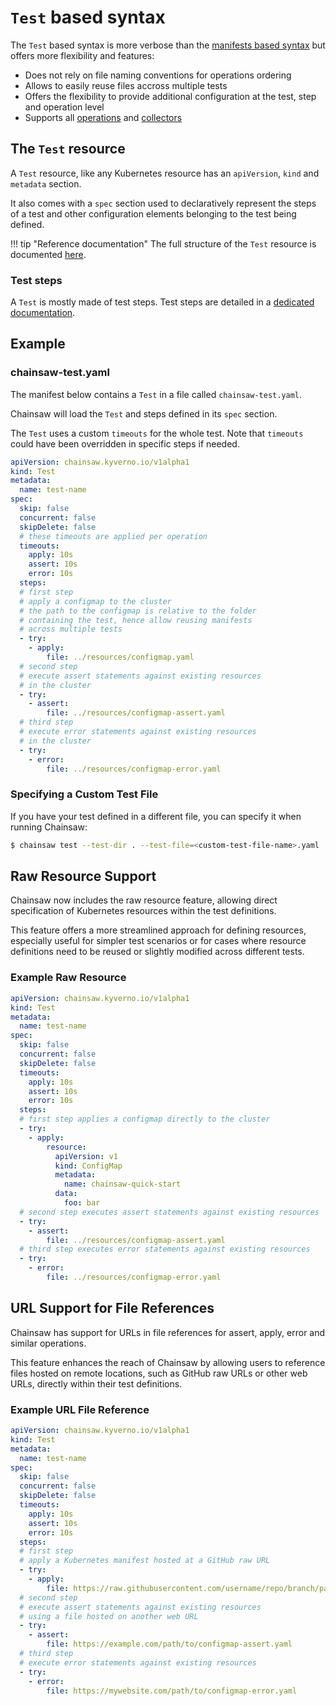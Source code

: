 # `Test` based syntax

The `Test` based syntax is more verbose than the [manifests based syntax](./manifests-based.md) but offers more flexibility and features:

- Does not rely on file naming conventions for operations ordering
- Allows to easily reuse files accross multiple tests
- Offers the flexibility to provide additional configuration at the test, step and operation level
- Supports all [operations](../operations/index.md) and [collectors](../collectors/index.md)

## The `Test` resource

A `Test` resource, like any Kubernetes resource has an `apiVersion`, `kind` and `metadata` section.

It also comes with a `spec` section used to declaratively represent the steps of a test and other configuration elements belonging to the test being defined.

!!! tip "Reference documentation"
    The full structure of the `Test` resource is documented [here](../apis/chainsaw.v1alpha1.md#chainsaw-kyverno-io-v1alpha1-Test).

### Test steps

A `Test` is mostly made of test steps. Test steps are detailed in a [dedicated documentation](../steps/index.md).

## Example

### chainsaw-test.yaml

The manifest below contains a `Test` in a file called `chainsaw-test.yaml`.

Chainsaw will load the `Test` and steps defined in its `spec` section.

The `Test` uses a custom `timeouts` for the whole test. Note that `timeouts` could have been overridden in specific steps if needed.

```yaml
apiVersion: chainsaw.kyverno.io/v1alpha1
kind: Test
metadata:
  name: test-name
spec:
  skip: false
  concurrent: false
  skipDelete: false
  # these timeouts are applied per operation
  timeouts:
    apply: 10s
    assert: 10s
    error: 10s
  steps:
  # first step
  # apply a configmap to the cluster
  # the path to the configmap is relative to the folder
  # containing the test, hence allow reusing manifests
  # across multiple tests
  - try:
    - apply:
        file: ../resources/configmap.yaml
  # second step
  # execute assert statements against existing resources
  # in the cluster
  - try:
    - assert:
        file: ../resources/configmap-assert.yaml
  # third step
  # execute error statements against existing resources
  # in the cluster
  - try:
    - error:
        file: ../resources/configmap-error.yaml
```

### Specifying a Custom Test File

If you have your test defined in a different file, you can specify it when running Chainsaw:

```bash
$ chainsaw test --test-dir . --test-file=<custom-test-file-name>.yaml
```

## Raw Resource Support

Chainsaw now includes the raw resource feature, allowing direct specification of Kubernetes resources within the test definitions.

This feature offers a more streamlined approach for defining resources, especially useful for simpler test scenarios or for cases where resource definitions need to be reused or slightly modified across different tests.

### Example Raw Resource

```yaml
apiVersion: chainsaw.kyverno.io/v1alpha1
kind: Test
metadata:
  name: test-name
spec:
  skip: false
  concurrent: false
  skipDelete: false
  timeouts:
    apply: 10s
    assert: 10s
    error: 10s
  steps:
  # first step applies a configmap directly to the cluster
  - try:
    - apply:
        resource:
          apiVersion: v1
          kind: ConfigMap
          metadata:
            name: chainsaw-quick-start
          data:
            foo: bar
  # second step executes assert statements against existing resources
  - try:
    - assert:
        file: ../resources/configmap-assert.yaml
  # third step executes error statements against existing resources
  - try:
    - error:
        file: ../resources/configmap-error.yaml
```
## URL Support for File References

Chainsaw has support for URLs in file references for assert, apply, error and similar operations.

This feature enhances the reach of Chainsaw by allowing users to reference files hosted on remote locations, such as GitHub raw URLs or other web URLs, directly within their test definitions.

### Example URL File Reference

```yaml
apiVersion: chainsaw.kyverno.io/v1alpha1
kind: Test
metadata:
  name: test-name
spec:
  skip: false
  concurrent: false
  skipDelete: false
  timeouts:
    apply: 10s
    assert: 10s
    error: 10s
  steps:
  # first step
  # apply a Kubernetes manifest hosted at a GitHub raw URL
  - try:
    - apply:
        file: https://raw.githubusercontent.com/username/repo/branch/path/to/configmap.yaml
  # second step
  # execute assert statements against existing resources
  # using a file hosted on another web URL
  - try:
    - assert:
        file: https://example.com/path/to/configmap-assert.yaml
  # third step
  # execute error statements against existing resources
  - try:
    - error:
        file: https://mywebsite.com/path/to/configmap-error.yaml
```
